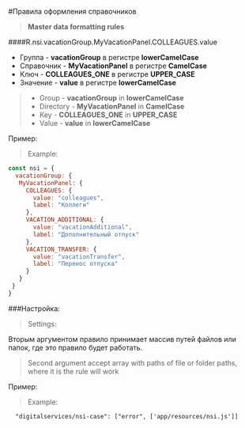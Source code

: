 #Правила оформления справочников
>**Master data formatting rules**

####R.nsi.vacationGroup.MyVacationPanel.COLLEAGUES.value
- Группа - **vacationGroup** в регистре **lowerCamelCase**
- Справочник - **MyVacationPanel** в регистре **CamelCase**
- Ключ - **COLLEAGUES_ONE** в регистре **UPPER_CASE**
- Значение - **value** в регистре **lowerCamelCase**

>- Group - **vacationGroup** in **lowerCamelCase**
>- Directory - **MyVacationPanel** in **CamelCase**
>- Key - **COLLEAGUES_ONE** in **UPPER_CASE**
>- Value - **value** in **lowerCamelCase**

Пример:
>Example:
```js
const nsi = {
  vacationGroup: {
   MyVacationPanel: {
     COLLEAGUES: {
       value: "colleagues",
       label: "Коллеги" 
     },
     VACATION_ADDITIONAL: {
       value: "vacationAdditional",
       label: "Дополнительный отпуск" 
     },
     VACATION_TRANSFER: {
       value: "vacationTransfer",
       label: "Перенос отпуска" 
     }
   }
 }
}
```

###Настройка:
>Settings:

Вторым аргументом правило принимает массив путей файлов или папок, где это 
правило будет работать.

>Second argument accept array with paths of file or folder paths, where it is
 the rule will work

Пример:
>Example:

```text
  "digitalservices/nsi-case": ["error", ['app/resources/nsi.js']]
```
